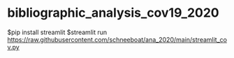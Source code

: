 # bibliographic_analysis_cov19_2020
$pip install streamlit
$streamlit run https://raw.githubusercontent.com/schneeboat/ana_2020/main/streamlit_cov.py
